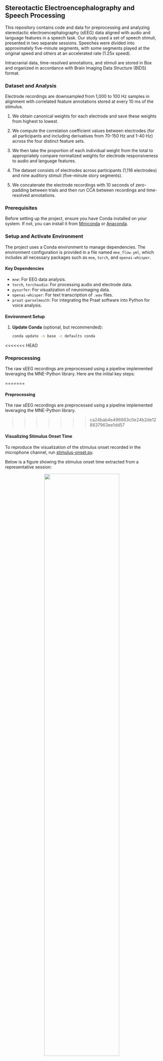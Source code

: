 ## Stereotactic Electroencephalography and Speech Processing

This repository contains code and data for preprocessing and analyzing stereotactic electroencephalography (sEEG) data aligned with audio and language features in a speech task. Our study used a set of speech stimuli, presented in two separate sessions. Speeches were divided into approximately five-minute segments, with some segments played at the original speed and others at an accelerated rate (1.25x speed). 

Intracranial data, time-resolved annotations, and stimuli are stored in Box and organized in accordance with Brain Imaging Data Structure (BIDS) format. 

### Dataset and Analysis

Electrode recordings are downsampled from 1,000 to 100 Hz samples in alignment with correlated feature annotations stored at every 10 ms of the stimulus.


1. We obtain canonical weights for each electrode and save these weights from highest to lowest.

2.  We compute the correlation coefficient values between electrodes (for all participants and including derivatives from 70-150 Hz and 1-40 Hz) across the four distinct feature sets.
   
3. We then take the proportion of each individual weight from the total to appropriately compare normalized weights for electrode responsiveness to audio and language features.
   
4. The dataset consists of electrodes across participants (1,116 electrodes) and nine auditory stimuli (five-minute story segments).
   
5. We concatenate the electrode recordings with 10 seconds of zero-padding between trials and then run CCA between recordings and time-resolved annotations.


### Prerequisites

Before setting up the project, ensure you have Conda installed on your system. If not, you can install it from [Miniconda](https://docs.conda.io/en/latest/miniconda.html) or [Anaconda](https://www.anaconda.com/products/distribution).

### Setup and Activate Environment 

The project uses a Conda environment to manage dependencies. The environment configuration is provided in a file named `mne_flow.yml`, which includes all necessary packages such as `mne`, `torch`, and `openai-whisper`.

#### Key Dependencies
- `mne`: For EEG data analysis.
- `torch`, `torchaudio`: For processing audio and electrode data. 
- `pysurfer`: For visualization of neuroimaging data.
- `openai-whisper`: For text transcription of `.wav` files. 
- `praat-parselmouth`: For integrating the Praat software into Python for voice analysis.

#### Environment Setup

1. **Update Conda** (optional, but recommended):
   ```bash
   conda update -n base -c defaults conda

<<<<<<< HEAD
### Preprocessing 

The raw sEEG recordings are preprocessed using a pipeline implemented leveraging the MNE-Python library. Here are the initial key steps: 

=======
#### Preprocessing 

The raw sEEG recordings are preprocessed using a pipeline implemented leveraging the MNE-Python library.  
>>>>>>> ca24bab4e496663c0e24b2de128837963ee1dd57

#### Visualizing Stimulus Onset Time

To reproduce the visualization of the stimulus onset recorded in the microphone channel, run [stimulus-onset.py](stimulus-onset.py).

Below is a figure showing the stimulus onset time extracted from a representative session:

<p align="middle">
  <img src="figures/sub-01_ses-01_Jobs2_run-01_onset.jpg" width="70%" />
</p>

<<<<<<< HEAD
A 2-second sine wave was played at the beginning of each speech segment to facilitate alignment of neural responses to stimulus onset. The tone onset recorded in the microphone channel was correlated with the corresponding wav file used to identify and store the precise stimulus onset time for each presentation. This method for correlating the wav file with the microphone channel recording is particularly useful in neuroscience research using ecologically valid stimuli.  


****

#### Word and Phoneme Evoked Response

To visualize evoked response to word and phoneme onsets in the stimulus, run [preprocessing-filtered-data.py](preprocessing-filtered-data.py)

Below is a figure showing the work evoked response (left) and phoneme evoked response (right) for a representative participant in a single trial. 
=======

#### Word and Phoneme Evoked Response


To reproduce the visualization of evoked response to word and phoneme onset, run [preprocessing-filtered-data.py](preprocessing-filtered-data.py).

Below are figures showing evoked response to word onsets (averaged response across all words) and evoked response to phoneme onsets (averaged response across all phonemes) in an individual participant over the course of a single trial.

>>>>>>> ca24bab4e496663c0e24b2de128837963ee1dd57

<p align="middle">
  <img align="top" src="figures/70-150Hz/word-evoked-sub-03-ses-02-BecSlow-run-01.jpg" width="45%" />
  <img align="top" src="figures/70-150Hz/phoneme-evoked-sub-03-ses-02-AttFast-run-01.jpg" width="45%" />
</p>

<<<<<<< HEAD
****

#### Annotations 
=======
**** 

### Annotations 

**Audio Features**

We extract two features from the raw audio: fundamental frequency (Hz) and sound intensity (dB).


<p align="middle">
  <img align="top" src="figures/F0-Spectrogram.png" width="45%" />
  <img align="top" src="figures/Intensity-Waveform.png" width="45%" />
</p>

We use the audio features to identify and localize electrodes maximally responsive in auditory processing of the stimulus. 

**Language Features**

<<<<<<< HEAD
We extract language features from the text transcription of the speeches: GPT-2 Embeddings (5 Principal Components of eighth layer hidden activations) and GPT-2 Entropy (word-level entropy). 

=======
>>>>>>> ca24bab4e496663c0e24b2de128837963ee1dd57
<p align="middle">
  <img align="top" src="figures/Jobs1_embeddings_sentence.png" width="45%" />
  <img align="top" src="figures/Jobs1_entropy_sentence.png" width="45%" />
</p>

We use language features to identify electrodes maximally responsive to language processing in the recording sessions. 

**Features in CCA with Electrode Recordings**

<p align="middle">
  <img src="figures/Jobs1-feature-plot.jpg" width="70%" />
</p>



1. **Resampling the Electrode Data**: The electrode data is initially resampled from 10,000 Hz to 1,000 Hz. 
2. **Audio Extraction and Transcription**: The microphone channel from the raw data is saved, coverted to a `.wav` file and then transcribed using Whisper to capture both listening and speaking sessions.
3. **Stimulus Onset Time Extraction**: We extract the stimulus onset time by correlating the stimulus with the audio recorded in the channel. We save the the stimulus onset time in an events `.tsv` file in accordance with BIDS. 
4. **Visual Inspection**: For each trial, we visually inspect that the stimulus onset time extracted from the microphone channel corresponds with the raw audio used in stimulus presentation.    





